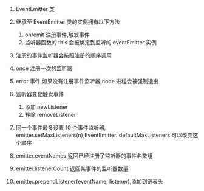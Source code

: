 1. EventEmitter 类
2. 继承至 EventEmitter 类的实例拥有以下方法

   1. on/emit 注册事件,触发事件
   2. 监听器函数的 this 会被绑定到监听的 eventEmitter 实例

3. 注册的事件监听器会按照注册的顺序调用
4. once 注册一次的监听器
5. error 事件,如果没有注册事件监听器,node 进程会被强制退出
6. 监听器变化触发事件
   1. 添加 newListener
   2. 移除 removeListener
7. 同一个事件最多设置 10 个事件监听器, emitter.setMaxListeners(n),EventEmitter. defaultMaxListeners 可以改变这个顺序
8. emitter.eventNames 返回已经注册了监听器的事件名数组
9. emitter.listenerCount 返回某事件的监听器数量
10. emitter.prependListener(eventName, listener),添加到链表头

